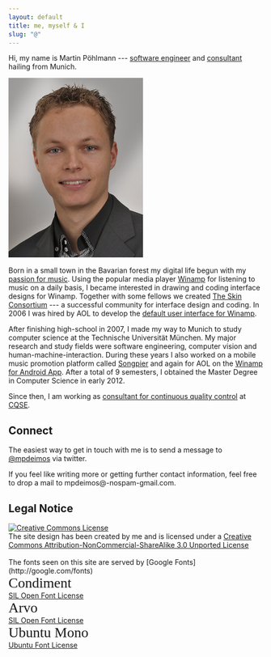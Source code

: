 ```yaml
--- 
layout: default
title: me, myself & I
slug: "@"
---
```


Hi, my name is Martin Pöhlmann --- [software engineer](/portfolio/dev) and [consultant](/work/cqse) hailing from Munich.

![This is me!](/res/misc/me.png)

Born in a small town in the Bavarian forest my digital life begun with my [passion for music](/music).
Using the popular media player [Winamp](http://winamp.com) for listening to music on a daily basis, I became interested in drawing and coding interface designs for Winamp.
Together with some fellows we created [The Skin Consortium](http://skinconsortium.com) --- a successful community for interface design and coding.
In 2006 I was hired by AOL to develop the [default user interface for Winamp](/work/nullsoft).

After finishing high-school in 2007, I made my way to Munich to study computer science at the Technische Universität München.
My major research and study fields were software engineering, computer vision and human-machine-interaction.
During these years I also worked on a mobile music promotion platform called [Songpier](/work/pierlane) and again for AOL on the [Winamp for Android App](/work/nullsoft).
After a total of 9 semesters, I obtained the Master Degree in Computer Science in early 2012.

Since then, I am working as [consultant for continuous quality control](/work/cqse) at [CQSE](http://www.cqse.eu).

Connect
-------

The easiest way to get in touch with me is to send a message to [@mpdeimos](http://twitter.com/mpdeimos) via twitter.

If you feel like writing more or getting further contact information, feel free to drop a mail to <a>mpdeimos@<span class="hidden">-nospam-</span>gmail.com</a>.


Legal Notice
------------

<div class="span-3">
<a rel="license" href="http://creativecommons.org/licenses/by-nc-sa/3.0/"><img alt="Creative Commons License" style="border-width:0" src="http://i.creativecommons.org/l/by-nc-sa/3.0/88x31.png" /></a>
</div>
The site design has been created by me and is licensed under a <a rel="license" href="http://creativecommons.org/licenses/by-nc-sa/3.0/">Creative Commons Attribution-NonCommercial-ShareAlike 3.0 Unported License</a>

<div class="clear">&nbsp;</div>
The fonts seen on this site are served by [Google Fonts](http://google.com/fonts)

<div class="span-6 append-1 first">
<p style="font-family: 'Condiment'; font-size: 2em; margin: 0;">Condiment</p>
<a href="http://scripts.sil.org/OFL">SIL Open Font License</a>
</div>

<div class="span-6 append-1">
<p style="font-family: 'Arvo'; font-size: 2em; margin: 0;">Arvo</p>
<a href="http://scripts.sil.org/OFL">SIL Open Font License</a>
</div>

<div class="span-6 last">
<p style="font-family: 'Ubuntu Mono'; font-size: 2em; margin: 0;">Ubuntu Mono</p>
<a href="http://font.ubuntu.com/ufl">Ubuntu Font License</a>
</div>
